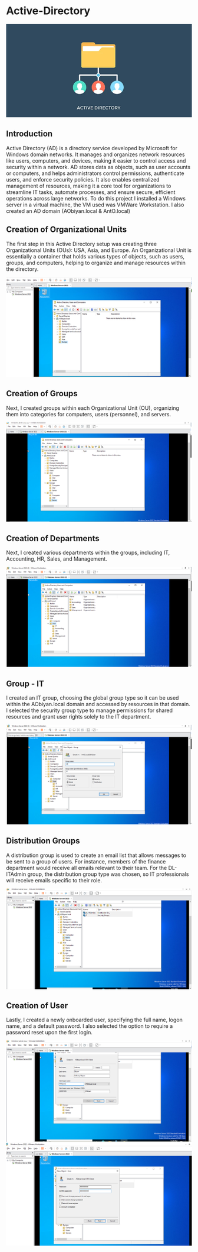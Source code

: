 # Active-Directory
![FIM](https://raw.githubusercontent.com/AntObiyan/Active-Directory/main/what-is-active-directory%20(1).webp)



## Introduction
Active Directory (AD) is a directory service developed by Microsoft for Windows domain networks. It manages and organizes network resources like users, computers, and devices, making it easier to control access and security within a network. AD stores data as objects, such as user accounts or computers, and helps administrators control permissions, authenticate users, and enforce security policies. It also enables centralized management of resources, making it a core tool for organizations to streamline IT tasks, automate processes, and ensure secure, efficient operations across large networks. To do this project I installed a Windows server in a virtual machine, the VM used was VMWare Workstation. I also created an AD domain  (AObiyan.local & AntO.local)

## Creation of Organizational Units
The first step in this Active Directory setup was creating three Organizational Units (OUs): USA, Asia, and Europe. An Organizational Unit is essentially a container that holds various types of objects, such as users, groups, and computers, helping to organize and manage resources within the directory.


![Architecture Diagram](https://github.com/AntObiyan/Active-Directory/blob/main/OU%20Creation%20.png?raw=true)

## Creation of Groups
Next, I created groups within each Organizational Unit (OU), organizing them into categories for computers, users (personnel), and servers.


![Architecture Diagram](https://github.com/AntObiyan/Active-Directory/blob/main/OU%20Creation%202.png?raw=true)


## Creation of Departments
Next, I created various departments within the groups, including IT, Accounting, HR, Sales, and Management.


![Architecture Diagram](https://github.com/AntObiyan/Active-Directory/blob/main/Depts.png?raw=true)


## Group - IT
I created an IT group, choosing the global group type so it can be used within the AObiyan.local domain and accessed by resources in that domain. I selected the security group type to manage permissions for shared resources and grant user rights solely to the IT department.


![Architecture Diagram](https://github.com/AntObiyan/Active-Directory/blob/main/IT%20group%20creation%20.png?raw=true)


## Distribution Groups
A distribution group is used to create an email list that allows messages to be sent to a group of users. For instance, members of the finance department would receive all emails relevant to their team. For the DL-ITAdmin group, the distribution group type was chosen, so IT professionals will receive emails specific to their role.


![Architecture Diagram](https://github.com/AntObiyan/Active-Directory/blob/main/Groups%20creation%20.png?raw=true)


## Creation of User
Lastly, I created a newly onboarded user, specifying the full name, logon name, and a default password. I also selected the option to require a password reset upon the first login. 


![Architecture Diagram](https://github.com/AntObiyan/Active-Directory/blob/main/User%20creation%20.png?raw=true) 
![Architecture Diagram](https://github.com/AntObiyan/Active-Directory/blob/main/Default%20password.png?raw=true)
